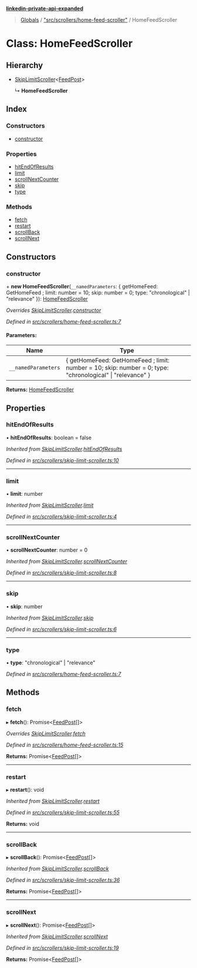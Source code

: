 **[linkedin-private-api-expanded](../README.md)**

> [Globals](../globals.md) / ["src/scrollers/home-feed-scroller"](../modules/_src_scrollers_home_feed_scroller_.md) / HomeFeedScroller

# Class: HomeFeedScroller

## Hierarchy

* [SkipLimitScroller](_src_scrollers_skip_limit_scroller_.skiplimitscroller.md)<[FeedPost](../interfaces/_src_entities_feed_post_entity_.feedpost.md)\>

  ↳ **HomeFeedScroller**

## Index

### Constructors

* [constructor](_src_scrollers_home_feed_scroller_.homefeedscroller.md#constructor)

### Properties

* [hitEndOfResults](_src_scrollers_home_feed_scroller_.homefeedscroller.md#hitendofresults)
* [limit](_src_scrollers_home_feed_scroller_.homefeedscroller.md#limit)
* [scrollNextCounter](_src_scrollers_home_feed_scroller_.homefeedscroller.md#scrollnextcounter)
* [skip](_src_scrollers_home_feed_scroller_.homefeedscroller.md#skip)
* [type](_src_scrollers_home_feed_scroller_.homefeedscroller.md#type)

### Methods

* [fetch](_src_scrollers_home_feed_scroller_.homefeedscroller.md#fetch)
* [restart](_src_scrollers_home_feed_scroller_.homefeedscroller.md#restart)
* [scrollBack](_src_scrollers_home_feed_scroller_.homefeedscroller.md#scrollback)
* [scrollNext](_src_scrollers_home_feed_scroller_.homefeedscroller.md#scrollnext)

## Constructors

### constructor

\+ **new HomeFeedScroller**(`__namedParameters`: { getHomeFeed: GetHomeFeed ; limit: number = 10; skip: number = 0; type: \"chronological\" \| \"relevance\"  }): [HomeFeedScroller](_src_scrollers_home_feed_scroller_.homefeedscroller.md)

*Overrides [SkipLimitScroller](_src_scrollers_skip_limit_scroller_.skiplimitscroller.md).[constructor](_src_scrollers_skip_limit_scroller_.skiplimitscroller.md#constructor)*

*Defined in [src/scrollers/home-feed-scroller.ts:7](https://github.com/khanhtranngoccva/linkedin-private-api/blob/e33dfd5/src/scrollers/home-feed-scroller.ts#L7)*

#### Parameters:

Name | Type |
------ | ------ |
`__namedParameters` | { getHomeFeed: GetHomeFeed ; limit: number = 10; skip: number = 0; type: \"chronological\" \| \"relevance\"  } |

**Returns:** [HomeFeedScroller](_src_scrollers_home_feed_scroller_.homefeedscroller.md)

## Properties

### hitEndOfResults

•  **hitEndOfResults**: boolean = false

*Inherited from [SkipLimitScroller](_src_scrollers_skip_limit_scroller_.skiplimitscroller.md).[hitEndOfResults](_src_scrollers_skip_limit_scroller_.skiplimitscroller.md#hitendofresults)*

*Defined in [src/scrollers/skip-limit-scroller.ts:10](https://github.com/khanhtranngoccva/linkedin-private-api/blob/e33dfd5/src/scrollers/skip-limit-scroller.ts#L10)*

___

### limit

•  **limit**: number

*Inherited from [SkipLimitScroller](_src_scrollers_skip_limit_scroller_.skiplimitscroller.md).[limit](_src_scrollers_skip_limit_scroller_.skiplimitscroller.md#limit)*

*Defined in [src/scrollers/skip-limit-scroller.ts:4](https://github.com/khanhtranngoccva/linkedin-private-api/blob/e33dfd5/src/scrollers/skip-limit-scroller.ts#L4)*

___

### scrollNextCounter

•  **scrollNextCounter**: number = 0

*Inherited from [SkipLimitScroller](_src_scrollers_skip_limit_scroller_.skiplimitscroller.md).[scrollNextCounter](_src_scrollers_skip_limit_scroller_.skiplimitscroller.md#scrollnextcounter)*

*Defined in [src/scrollers/skip-limit-scroller.ts:8](https://github.com/khanhtranngoccva/linkedin-private-api/blob/e33dfd5/src/scrollers/skip-limit-scroller.ts#L8)*

___

### skip

•  **skip**: number

*Inherited from [SkipLimitScroller](_src_scrollers_skip_limit_scroller_.skiplimitscroller.md).[skip](_src_scrollers_skip_limit_scroller_.skiplimitscroller.md#skip)*

*Defined in [src/scrollers/skip-limit-scroller.ts:6](https://github.com/khanhtranngoccva/linkedin-private-api/blob/e33dfd5/src/scrollers/skip-limit-scroller.ts#L6)*

___

### type

•  **type**: \"chronological\" \| \"relevance\"

*Defined in [src/scrollers/home-feed-scroller.ts:7](https://github.com/khanhtranngoccva/linkedin-private-api/blob/e33dfd5/src/scrollers/home-feed-scroller.ts#L7)*

## Methods

### fetch

▸ **fetch**(): Promise<[FeedPost](../interfaces/_src_entities_feed_post_entity_.feedpost.md)[]\>

*Overrides [SkipLimitScroller](_src_scrollers_skip_limit_scroller_.skiplimitscroller.md).[fetch](_src_scrollers_skip_limit_scroller_.skiplimitscroller.md#fetch)*

*Defined in [src/scrollers/home-feed-scroller.ts:15](https://github.com/khanhtranngoccva/linkedin-private-api/blob/e33dfd5/src/scrollers/home-feed-scroller.ts#L15)*

**Returns:** Promise<[FeedPost](../interfaces/_src_entities_feed_post_entity_.feedpost.md)[]\>

___

### restart

▸ **restart**(): void

*Inherited from [SkipLimitScroller](_src_scrollers_skip_limit_scroller_.skiplimitscroller.md).[restart](_src_scrollers_skip_limit_scroller_.skiplimitscroller.md#restart)*

*Defined in [src/scrollers/skip-limit-scroller.ts:55](https://github.com/khanhtranngoccva/linkedin-private-api/blob/e33dfd5/src/scrollers/skip-limit-scroller.ts#L55)*

**Returns:** void

___

### scrollBack

▸ **scrollBack**(): Promise<[FeedPost](../interfaces/_src_entities_feed_post_entity_.feedpost.md)[]\>

*Inherited from [SkipLimitScroller](_src_scrollers_skip_limit_scroller_.skiplimitscroller.md).[scrollBack](_src_scrollers_skip_limit_scroller_.skiplimitscroller.md#scrollback)*

*Defined in [src/scrollers/skip-limit-scroller.ts:36](https://github.com/khanhtranngoccva/linkedin-private-api/blob/e33dfd5/src/scrollers/skip-limit-scroller.ts#L36)*

**Returns:** Promise<[FeedPost](../interfaces/_src_entities_feed_post_entity_.feedpost.md)[]\>

___

### scrollNext

▸ **scrollNext**(): Promise<[FeedPost](../interfaces/_src_entities_feed_post_entity_.feedpost.md)[]\>

*Inherited from [SkipLimitScroller](_src_scrollers_skip_limit_scroller_.skiplimitscroller.md).[scrollNext](_src_scrollers_skip_limit_scroller_.skiplimitscroller.md#scrollnext)*

*Defined in [src/scrollers/skip-limit-scroller.ts:19](https://github.com/khanhtranngoccva/linkedin-private-api/blob/e33dfd5/src/scrollers/skip-limit-scroller.ts#L19)*

**Returns:** Promise<[FeedPost](../interfaces/_src_entities_feed_post_entity_.feedpost.md)[]\>
